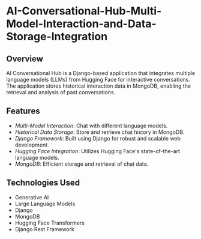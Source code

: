 # AI-Conversational-Hub-Multi-Model-Interaction-and-Data-Storage-Integration

## Overview

AI Conversational Hub is a Django-based application that integrates multiple language models (LLMs) from Hugging Face for interactive conversations. The application stores historical interaction data in MongoDB, enabling the retrieval and analysis of past conversations.

## Features

- *Multi-Model Interaction*: Chat with different language models.
- *Historical Data Storage*: Store and retrieve chat history in MongoDB.
- *Django Framework*: Built using Django for robust and scalable web development.
- *Hugging Face Integration*: Utilizes Hugging Face's state-of-the-art language models.
- *MongoDB*: Efficient storage and retrieval of chat data.

## Technologies Used

- Generative AI
- Large Language Models
- Django
- MongoDB
- Hugging Face Transformers
- Django Rest Framework


